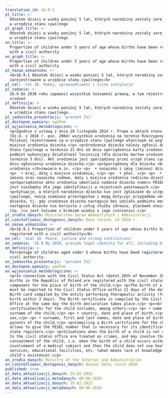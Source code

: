 ```yaml
---
translation_id: 16-9-1
pl_title: >-
  Odsetek dzieci w wieku poniżej 5 lat, których narodziny zostały zarejestrowane
  w urzędzie stanu cywilnego
pl_graph_title: >-
  Odsetek dzieci w wieku poniżej 5 lat, których narodziny zostały zarejestrowane
  w urzędzie stanu cywilnego
en_title: >-
  Proportion of children under 5 years of age whose births have been registered
  with a civil authority
en_graph_title: >-
  Proportion of children under 5 years of age whose births have been registered
  with a civil authority
pl_nazwa_wskaznika: >-
  <b>16.9.1 Odsetek dzieci w wieku poniżej 5 lat, których narodziny zostały
  zarejestrowane w urzędzie stanu cywilnego</b>
pl_cel: 'Cel 16. Pokój, sprawiedliwość i silne instytucje'
pl_zadanie: >-
  16.9 Do 2030 roku zapewnić wszystkim tożsamość prawną, w tym rejestrację
  urodzeń
pl_definicja: >-
  Odsetek dzieci w wieku poniżej 5 lat, których narodziny zostały zarejestrowane
  w urzędzie stanu cywilnego.
pl_jednostka_prezentacji: 'procent [%]'
pl_dostepne_wymiary: ogółem
pl_wyjasnienia_metodologiczne: >-
  <p>Zgodnie z ustawą z dnia 28 listopada 2014 r. Prawo o aktach stanu cywilnego
  (Dz.U. z 2016 r. poz. 2064) wszystkie urodzenia na terenie Rzeczypospolitej
  Polskiej rejestrowane są w urzędzie stanu cywilnego właściwym ze względu na
  miejsce urodzenia dziecka.</p> <p>Urodzenie dziecka należy zgłosić do Urzędu
  Stanu Cywilnego w terminie 21 dni od dnia sporządzenia karty urodzenia przez
  podmiot wykonujący działalność leczniczą (dla dziecka martwo urodzonego w
  terminie 3 dni). Akt urodzenia jest sporządzany przez urząd stanu cywilnego, w
  dniu zgłoszenia urodzenia dziecka.</p> <p>Sporządzony dla dziecka <b>akt
  urodzenia </b>zawiera m.in. </p> <p>  • nazwisko i imię (imiona) dziecka, </p>
  <p>  • kraj, datę i miejsce urodzenia, </p> <p>  • płeć, </p> <p>  • nazwiska,
  imiona oraz nazwiska rodowe, daty i miejsca urodzenia rodziców dziecka. </p>
  <p>Sporządzenie aktu urodzenia umożliwia nadanie dziecku numeru PESEL, który
  jest niezbędny dla jego identyfikacji w rejestrach państwowych.</p>
  <p>Sytuacje, w których narodzenie dziecka nie jest zgłaszane do urzędu stanu
  cywilnego, noszą znamiona przestępstwa i mogą dotyczyć przypadków ukrywania
  dziecka, tj. gdy urodzenie dziecka następuje bez udziału podmiotu medycznego i
  następnie dziecko nie korzysta z usług służby zdrowia, placówek oświatowych,
  itp. (co jest tożsame z brakiem wiedzy o jego istnieniu).</p>
pl_zrodlo_danych: Ministerstwo Spraw Wewnętrznych i Administracji
pl_czestotliwosc_dostępnosc_danych: Dane roczne; od 2010 r.
en_nazwa_wskaznika: >-
  <b>16.9.1 Proportion of children under 5 years of age whose births have been
  registered with a civil authority</b>
en_cel: 'Goal 16. Peace, justice and strong institutions'
en_zadanie: '16.9 By 2030, provide legal identity for all, including birth registration'
en_definicja: >-
  Percentage of children aged under 5 whose births have beed registered with a
  civil authority.
en_jednostka_prezentacji: 'percent [%]'
en_dostepne_wymiary: ogółem
en_wyjasnienia_metodologiczne: >-
  <p>In connection with the Civil Status Act (datet 28th of November 2014), all
  births in the Republic of Poland are registered with the civil status office
  component for the place of birth of the child.</p> <p>The birth of a child
  must be reported to the Civil Status Office within 21 days of the date of
  Birth card compiled by the entity performing therapeutic activity (for a still
  birth within 3 days). The Birth certificate is compiled by the Civil Status
  Office at the same day the birth declaration takes place.</p> <p><b>The birth
  certificate</b> for the child includes, among others:</p> <p> • name and
  surname of the child,</p> <p> • country, date and place of birth,</p> <p> •
  sex,</p> <p> • surname, first and last names, date and place of birth of the
  parents of the child.</p> <p>Compiling a Birth certificate for the child
  allows to give the PESEL number that is necessary for its identification in
  state registers.</p> <p>Situations when the birth of a child is not reported
  to the civil status office are treated as crimes, and may involve the case of
  concealment of the child, i.e. when the birth of a child occurs without the
  involvement of a medical subject and then the child does not use health
  services, educational facilities, etc. (what means lack of knowledge of
  child's existence).</p>
en_zrodlo_danych: Ministry of the Interior and Administration
en_czestotliwosc_dostępnosc_danych: Annual data; since 2010.
published: true
pl_data_aktualizacji_danych: 25-02-2025
pl_data_aktualizacji_metadanych: 08-06-2020
en_data_aktualizacji_danych: 25-02-2025
en_data_aktualizacji_metadanych: 08-06-2020
---
```

